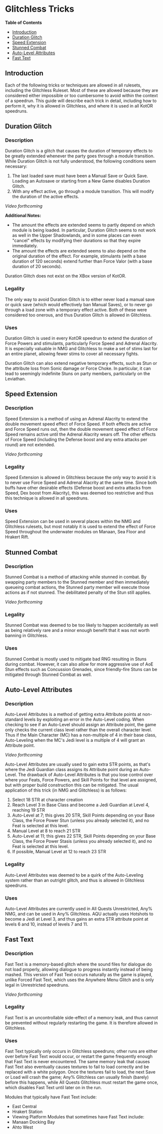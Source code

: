 # Glitchless Tricks

**Table of Contents**
- [Introduction](#introduction)
- [Duration Glitch](#duration-glitch)
- [Speed Extension](#speed-extension)
- [Stunned Combat](#stunned-combat)
- [Auto-Level Attributes](#auto-level-attributes)
- [Fast Text](#fast-text)

## Introduction

Each of the following tricks or techniques are allowed in all rulesets, including the Glitchless Ruleset.  Most of these are allowed because they are considered either impossible or too cumbersome to avoid within the context of a speedrun.  This guide will describe each trick in detail, including how to perform it, why it is allowed in Glitchless, and where it is used in all KotOR speedruns.

## Duration Glitch

### Description

Duration Glitch is a glitch that causes the duration of temporary effects to be greatly extended whenever the party goes through a module transition.  While Duration Glitch is not fully understood, the following conditions seem necessary:

1. The last loaded save must have been a Manual Save or Quick Save.  Loading an Autosave or starting from a New Game disables Duration Glitch.
2. With any effect active, go through a module transition.  This will modify the duration of the active effects.

*Video forthcoming*

**Additional Notes:**

- The amount the effects are extended seems to partly depend on which module is being loaded.  In particular, Duration Glitch seems to not work as well in the Upper Shadowlands, and in some places can even "cancel" effects by modifying their durations so that they expire immediately.
- The amount the effects are extended seems to also depend on the original duration of the effect.  For example, stimulants (with a base duration of 120 seconds) extend further than Force Valor (with a base duration of 20 seconds).

Duration Glitch does not exist on the XBox version of KotOR.

### Legality

The only way to avoid Duration Glitch is to either never load a manual save or quick save (which would effectively ban Manual Saves), or to never go through a load zone with a temporary effect active.  Both of these were considered too onerous, and thus Duration Glitch is allowed in Glitchless.

### Uses

Duration Glitch is used in every KotOR speedrun to extend the duration of Force Powers and stimulants, particularly Force Speed and Adrenal Alacrity.  It is especially valuable in NMG and Glitchless to make a set of stims last for an entire planet, allowing fewer stims to cover all necessary fights.

Duration Glitch can also extend negative temporary effects, such as Stun or the attribute loss from Sonic damage or Force Choke.  In particular, it can lead to seemingly indefinite Stuns on party members, particularly on the Leviathan.

## Speed Extension

### Description

Speed Extension is a method of using an Adrenal Alacrity to extend the double movement speed effect of Force Speed.  If both effects are active and Force Speed runs out, then the double movement speed effect of Force Speed remains active until the Adrenal Alacrity wears off.  The other effects of Force Speed (including the Defense boost and any extra attacks per round) are not extended.

*Video forthcoming*

### Legality

Speed Extension is allowed in Glitchless because the only way to avoid it is to never use Force Speed and Adrenal Alacrity at the same time.  Since both buffs have other desirable effects (Defense boost and extra attacks from Speed, Dex boost from Alacrity), this was deemed too restrictive and thus this technique is allowed in all speedruns.

### Uses

Speed Extension can be used in several places within the NMG and Glitchless rulesets, but most notably it is used to extend the effect of Force Speed throughout the underwater modules on Manaan, Sea Floor and Hrakert Rift.

## Stunned Combat

### Description

Stunned Combat is a method of attacking while stunned in combat.  By swapping party members to the Stunned member and then immediately queueing combat actions, the Stunned party member will execute those actions as if not stunned.  The debilitated penalty of the Stun still applies.

*Video forthcoming*

### Legality

Stunned Combat was deemed to be too likely to happen accidentally as well as being relatively rare and a minor enough benefit that it was not worth banning in Glitchless.

### Uses

Stunned Combat is mostly used to mitigate bad RNG resulting in Stuns during combat.  However, it can also allow for more aggressive use of AoE Stun effects such as Concussion Grenades, since friendly-fire Stuns can be mitigated through Stunned Combat as well.

## Auto-Level Attributes

### Description

Auto-Level Attributes is a method of getting extra Attribute points at non-standard levels by exploiting an error in the Auto-Level coding.  When checking to see if an Auto-Level should assign an Attribute point, the game only checks the current class level rather than the overall character level.  Thus if the Main Character (MC) has a non-multiple of 4 in their base class, Auto-Leveling when the MC's Jedi level is a multiple of 4 will grant an Attribute point.

*Video forthcoming*

Auto-Level Attributes are usually used to gain extra STR points, as that's where the Jedi Guardian class assigns its Attribute point during an Auto-Level.  The drawback of Auto-Level Attributes is that you lose control over where your Feats, Force Powers, and Skill Points for that level are assigned, but with proper build construction this can be mitigated.  The usual application of this trick (in NMG and Glitchless) is as follows:

1. Select 18 STR at character creation
2. Reach Level 3 in Base Class and become a Jedi Guardian at Level 4, reaching 19 STR
3. Auto-Level at 7; this gives 20 STR, Skill Points depending on your Base Class, the Force Power Stun (unless you already selected it), and no Feat is selected at this level.
4. Manual Level at 8 to reach 21 STR
5. Auto-Level at 11; this gives 22 STR, Skill Points depending on your Base Class, the Force Power Stasis (unless you already selected it), and no Feat is selected at this level.
6. If possible, Manual Level at 12 to reach 23 STR

### Legality

Auto-Level Attributes was deemed to be a quirk of the Auto-Leveling system rather than an outright glitch, and thus is allowed in Glitchless speedruns.

### Uses

Auto-Level Attributes are currently used in All Quests Unrestricted, Any% NMG, and can be used in Any% Glitchless.  AQU actually uses Hotshots to become a Jedi at Level 3, and thus gains an extra STR attribute point at levels 6 and 10, instead of levels 7 and 11.

## Fast Text

### Description

Fast Text is a memory-based glitch where the sound files for dialogue do not load properly, allowing dialogue to progress instantly instead of being mashed.  This version of Fast Text occurs naturally as the game is played, unlike Forced Fast Text, which uses the Anywhere Menu Glitch and is only legal in Unrestricted speedruns.

*Video forthcoming*

### Legality

Fast Text is an uncontrollable side-effect of a memory leak, and thus cannot be prevented without regularly restarting the game.  It is therefore allowed in Glitchless.

### Uses

Fast Text typically only occurs in Glitchless speedruns; other runs are either over before Fast Text would occur, or restart the game frequently enough that Fast Text is never encountered.  The same memory leak that causes Fast Text also eventually causes textures to fail to load correctly and be replaced with a white polygon.  Once the textures fail to load, the next Save or Load will crash the game; Any% Glitchless can usually finish (barely) before this happens, while All Quests Glitchless must restart the game once, which disables Fast Text until later on in the run.

Modules that typically have Fast Text include:
- East Central
- Hrakert Station
- Viewing Platform
Modules that sometimes have Fast Text include:
- Manaan Docking Bay
- Ahto West
